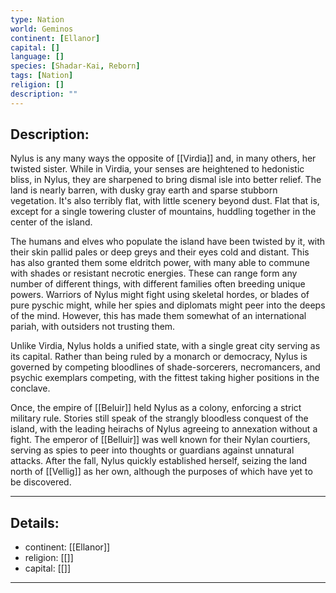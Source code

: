 ```yaml
---
type: Nation
world: Geminos
continent: [Ellanor]
capital: []
language: []
species: [Shadar-Kai, Reborn]
tags: [Nation]
religion: []
description: ""
---
```


## Description:

Nylus is any many ways the opposite of [[Virdia]] and, in many others, her twisted sister. While in Virdia, your senses are heightened to hedonistic bliss, in Nylus, they are sharpened to bring dismal isle into better relief. The land is nearly barren, with dusky gray earth and sparse stubborn vegetation. It's also terribly flat, with little scenery beyond dust. Flat that is, except for a single towering cluster of mountains, huddling together in the center of the island. 

The humans and elves who populate the island have been twisted by it, with their skin pallid pales or deep greys and their eyes cold and distant. This has also granted them some eldritch power, with many able to commune with shades or resistant necrotic energies. These can range form any number of different things, with different families often breeding unique powers. Warriors of Nylus might fight using skeletal hordes, or blades of pure pyschic might, while her spies and diplomats might peer into the deeps of the mind. However, this has made them somewhat of an international pariah, with outsiders not trusting them. 

Unlike Virdia, Nylus holds a unified state, with a single great city serving as its capital. Rather than being ruled by a monarch or democracy, Nylus is governed by competing bloodlines of shade-sorcerers, necromancers, and psychic exemplars competing, with the fittest taking higher positions in the conclave.

Once, the empire of [[Beluir]] held Nylus as a colony, enforcing a strict military rule. Stories still speak of the strangly bloodless conquest of the island, with the leading heirachs of Nylus agreeing to annexation without a fight. The emperor of [[Belluir]] was well known for their Nylan courtiers, serving as spies to peer into thoughts or guardians against unnatural attacks. After the fall, Nylus quickly established herself, seizing the land north of [[Vellig]] as her own, although the purposes of which have yet to be discovered. 

---
## Details:
- continent: [[Ellanor]]
- religion: [[]]
- capital: [[]]

---




